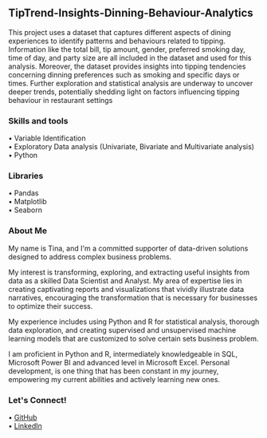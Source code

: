 ## TipTrend-Insights-Dinning-Behaviour-Analytics
This project uses a dataset that captures different aspects of dining experiences to identify patterns and behaviours related to tipping. Information like the total bill, tip amount, gender, preferred smoking day, time of day, and party size are all included in the dataset and used for this analysis. Moreover, the dataset provides insights into tipping tendencies concerning dinning preferences such as smoking and specific days or times. Further exploration and statistical analysis are underway to uncover deeper trends, potentially shedding light on factors influencing tipping behaviour in restaurant settings

### Skills and tools
•	Variable Identification   
•	Exploratory Data analysis (Univariate, Bivariate and Multivariate analysis)   
•	Python   

### Libraries
•	Pandas   
•	Matplotlib    
•	Seaborn    

### About Me
My name is Tina, and I'm a committed supporter of data-driven solutions designed to address complex business problems. 

My interest is transforming, exploring, and extracting useful insights from data as a skilled Data Scientist and Analyst. My area of expertise lies in creating captivating reports and visualizations that vividly illustrate data narratives, encouraging the transformation that is necessary for businesses to optimize their success.

My experience includes using Python and R for statistical analysis, thorough data exploration, and creating supervised and unsupervised machine learning models that are customized to solve certain sets business problem.

I am proficient in Python and R, intermediately knowledgeable in SQL, Microsoft Power BI and advanced level in Microsoft Excel. Personal development, is one thing that has been constant in my journey, empowering my current abilities and actively learning new ones.

### Let's Connect!
•	[GitHub](https://github.com/augustinanobidiegwu)  
•	[LinkedIn](https://www.linkedin.com/in/augustinanobidiegwu)   
